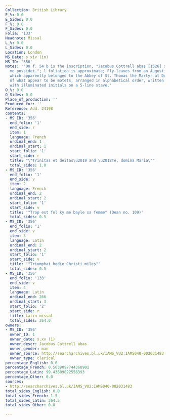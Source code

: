 ```yaml
---
Collection: British Library
E_%: 0.0
E_Sides: 0.0
F_%: 0.0
F_Sides: 0.0
Folia: '133'
Headnote: Missal
L_%: 0.0
L_Sides: 0.0
Location: London
MS_Date: s.xiv (in)
MS_ID: '356'
Notes: '"On f. 54 b is the inscription, "Jacobus Cottrell abas [1526] sancti thome
  me possidet."; l foliation is approximate; Fly-leaves from an Augustinian Missal,
  which apparently belonged to the Abbey of St. Thomas the Martyr at Dublin. Fragments
  of what appear to be motets, arranged in alphabetical order, written in long lines
  with illuminated initials on a 5-line stave.'
O_%: 0.0
O_Sides: 0.0
Place_of_production: ''
Produced_for: ''
Reference: Add. 24198
contents:
- MS_ID: '356'
  end_folio: '1'
  end_side: r
  item: 1
  language: French
  ordinal_end: 1
  ordinal_start: 1
  start_folio: '1'
  start_side: r
  title: "\"Trinitas et deitas\u2019 and \u2018Te, domina Maria\""
  total_sides: 1.0
- MS_ID: '356'
  end_folio: '1'
  end_side: v
  item: 2
  language: French
  ordinal_end: 2
  ordinal_start: 2
  start_folio: '1'
  start_side: v
  title: '"Trop est fol ky me bayle sa femme" (Dean no. 109)'
  total_sides: 0.5
- MS_ID: '356'
  end_folio: '1'
  end_side: v
  item: 3
  language: Latin
  ordinal_end: 2
  ordinal_start: 2
  start_folio: '1'
  start_side: v
  title: '"Triumphat hodie Christi miles"'
  total_sides: 0.5
- MS_ID: '356'
  end_folio: '133'
  end_side: v
  item: 4
  language: Latin
  ordinal_end: 266
  ordinal_start: 3
  start_folio: '2'
  start_side: r
  title: Latin missal
  total_sides: 264.0
owners:
- MS_ID: '356'
  owner_ID: 1
  owner_date: s.xv (1)
  owner_descr: Jacobus Cottrell abas
  owner_gender: man
  owner_source: http://searcharchives.bl.uk/IAMS_VU2:IAMS040-002031483
  owner_type: clerical
percentage_English: 0.0
percentage_French: 0.5639097744360901
percentage_Latin: 99.43609022556393
percentage_Other: 0.0
sources:
- http://searcharchives.bl.uk/IAMS_VU2:IAMS040-002031483
total_sides_English: 0.0
total_sides_French: 1.5
total_sides_Latin: 264.5
total_sides_Other: 0.0

---
```

